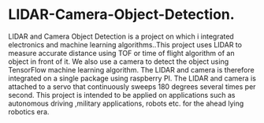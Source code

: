 # LIDAR-Camera-Object-Detection.
LIDAR and Camera Object Detection is a project on which i integrated electronics and machine learning algorithms..This project uses LIDAR to measure accurate distance using TOF or time of flight algorithm of an object in front of it. We also use a camera to detect the object using TensorFlow machine learning algorithm. The LIDAR and camera is therefore integrated on a single package using raspberry PI. The LIDAR and camera is attached to a servo that continuously sweeps 180 degrees several times per second. This project is intended to be applied on applications such as autonomous driving ,military applications, robots etc. for the ahead lying  robotics era.
